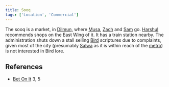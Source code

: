 ```yaml
---
title: Sooq
tags: ['Location', 'Commercial']
---
```

The sooq is a market, in [Dilmun](/_wiki/dilmun.md), where [Musa](/_wiki/musa.md), [Zach](/_wiki/zach.md) and [Sam](/_wiki/sam.md) go. [Harshul](/_wiki/harshul.md) recommends shops on the East Wing of it. It has a train station nearby. The administration shuts down a stall selling [Bird](/_wiki/bird.md) scriptures due to complaints, given most of the city (presumably [Salwa](/_wiki/salwa.md) as it is within reach of the [metro](/_wiki/metro-station.md)) is not interested in Bird lore.

## References
- [Bet On It](/_wiki/bet-on-it.md) 3, 5
